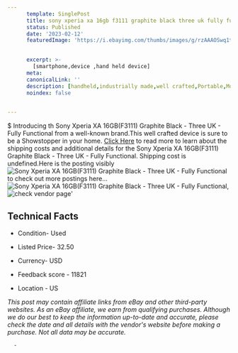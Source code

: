 ```yaml
---
      template: SinglePost
      title: sony xperia xa 16gb f3111 graphite black three uk fully functional
      status: Published
      date: '2023-02-12'
      featuredImage: 'https://i.ebayimg.com/thumbs/images/g/rzAAAOSwq1tfvCcA/s-l225.jpg'
       

      excerpt: >-
        [smartphone,device ,hand held device]
      meta:
      canonicalLink: ''
      description: [handheld,industrially made,well crafted,Portable,Mobile,Compact,Convenient,Lightweight,Maneuverable,Man-portable,Miniature,Carriable,Hand-held,Light,Holdable,Transportable,Mobile device,Pocket-sized,On-the-go,Wireless,Cordless,Compact size,Convenient size, smartphone,device ,hand held device]
      noindex: false
      

---
```

$
      Introducing th Sony Xperia XA 16GB(F3111) Graphite Black - Three UK - Fully Functional from a well-known brand.This well crafted device  is sure to be a Showstopper in your home. [Click Here](https://www.ebay.com/itm/134439805905?hash=item1f4d3ca3d1%3Ag%3ArzAAAOSwq1tfvCcA&mkevt=1&mkcid=1&mkrid=711-53200-19255-0&campid=%253CePNCampaignId%253E&customid=%253CreferenceId%253E&toolid=10049) to read more to learn about the shipping costs and additional details for the Sony Xperia XA 16GB(F3111) Graphite Black - Three UK - Fully Functional. Shipping cost is undefined.Here is the posting visibly ![Sony Xperia XA 16GB(F3111) Graphite Black - Three UK - Fully Functional](https://i.ebayimg.com/thumbs/images/g/rzAAAOSwq1tfvCcA/s-l225.jpg) to check out more postings here... ![Sony Xperia XA 16GB(F3111) Graphite Black - Three UK - Fully Functional](https://i.ebayimg.com/images/g/rzAAAOSwq1tfvCcA/s-l1200.jpg), ![check vendor page](https://origin-galleryplus.ebayimg.com/ws/web/134439805905_2_0_1/225x225.jpg,https://origin-galleryplus.ebayimg.com/ws/web/134439805905_3_0_1/225x225.jpg,https://origin-galleryplus.ebayimg.com/ws/web/134439805905_4_0_1/225x225.jpg,https://origin-galleryplus.ebayimg.com/ws/web/134439805905_5_0_1/225x225.jpg,https://origin-galleryplus.ebayimg.com/ws/web/134439805905_6_0_1/225x225.jpg,https://origin-galleryplus.ebayimg.com/ws/web/134439805905_7_0_1/225x225.jpg,https://origin-galleryplus.ebayimg.com/ws/web/134439805905_8_0_1/225x225.jpg,https://origin-galleryplus.ebayimg.com/ws/web/134439805905_9_0_1/225x225.jpg)'

      

 ## Technical Facts 



     
      

 - Condition- Used 


      

 - Listed Price- 32.50 


      

 - Currency- USD 


      

 - Feedback score - 11821 


      

 - Location - US 


      
      

 *_This post may contain affiliate links from eBay and other third-party websites. As an eBay affiliate, we earn from qualifying purchases. Although we do our best to keep the information up-to-date and accurate, please check the date and all details with the vendor's website before making a purchase. Not all data may be accurate._*




      -
